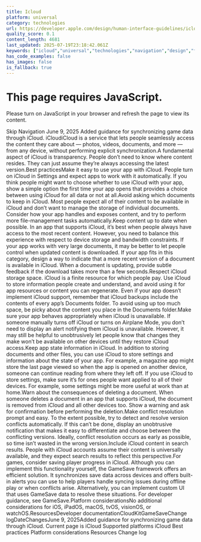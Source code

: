 ```yaml
---
title: Icloud
platform: universal
category: technologies
url: https://developer.apple.com/design/human-interface-guidelines/icloud
quality_score: 0.1
content_length: 4681
last_updated: 2025-07-19T23:18:42.061Z
keywords: ["icloud","universal","technologies","navigation","design","feedback"]
has_code_examples: false
has_images: false
is_fallback: true
---
```


# This page requires JavaScript.

Please turn on JavaScript in your browser and refresh the page to view its content.

Skip Navigation June 9, 2025 Added guidance for synchronizing game data through iCloud. iCloudiCloud is a service that lets people seamlessly access the content they care about — photos, videos, documents, and more — from any device, without performing explicit synchronization.A fundamental aspect of iCloud is transparency. People don’t need to know where content resides. They can just assume they’re always accessing the latest version.Best practicesMake it easy to use your app with iCloud. People turn on iCloud in Settings and expect apps to work with it automatically. If you think people might want to choose whether to use iCloud with your app, show a simple option the first time your app opens that provides a choice between using iCloud for all data or not at all.Avoid asking which documents to keep in iCloud. Most people expect all of their content to be available in iCloud and don’t want to manage the storage of individual documents. Consider how your app handles and exposes content, and try to perform more file-management tasks automatically.Keep content up to date when possible. In an app that supports iCloud, it’s best when people always have access to the most recent content. However, you need to balance this experience with respect to device storage and bandwidth constraints. If your app works with very large documents, it may be better to let people control when updated content is downloaded. If your app fits in this category, design a way to indicate that a more recent version of a document is available in iCloud. When a document is updating, provide subtle feedback if the download takes more than a few seconds.Respect iCloud storage space. iCloud is a finite resource for which people pay. Use iCloud to store information people create and understand, and avoid using it for app resources or content you can regenerate. Even if your app doesn’t implement iCloud support, remember that iCloud backups include the contents of every app’s Documents folder. To avoid using up too much space, be picky about the content you place in the Documents folder.Make sure your app behaves appropriately when iCloud is unavailable. If someone manually turns off iCloud or turns on Airplane Mode, you don’t need to display an alert notifying them iCloud is unavailable. However, it may still be helpful to unobtrusively let people know that changes they make won’t be available on other devices until they restore iCloud access.Keep app state information in iCloud. In addition to storing documents and other files, you can use iCloud to store settings and information about the state of your app. For example, a magazine app might store the last page viewed so when the app is opened on another device, someone can continue reading from where they left off. If you use iCloud to store settings, make sure it’s for ones people want applied to all of their devices. For example, some settings might be more useful at work than at home.Warn about the consequences of deleting a document. When someone deletes a document in an app that supports iCloud, the document is removed from iCloud and all other devices too. Show a warning and ask for confirmation before performing the deletion.Make conflict resolution prompt and easy. To the extent possible, try to detect and resolve version conflicts automatically. If this can’t be done, display an unobtrusive notification that makes it easy to differentiate and choose between the conflicting versions. Ideally, conflict resolution occurs as early as possible, so time isn’t wasted in the wrong version.Include iCloud content in search results. People with iCloud accounts assume their content is universally available, and they expect search results to reflect this perspective.For games, consider saving player progress in iCloud. Although you can implement this functionality yourself, the GameSave framework offers an efficient solution. It synchronizes save data across devices and offers built-in alerts you can use to help players handle syncing issues during offline play or when conflicts arise. Alternatively, you can implement custom UI that uses GameSave data to resolve these situations. For developer guidance, see GameSave.Platform considerationsNo additional considerations for iOS, iPadOS, macOS, tvOS, visionOS, or watchOS.ResourcesDeveloper documentationCloudKitGameSaveChange logDateChangesJune 9, 2025Added guidance for synchronizing game data through iCloud. Current page is iCloud Supported platforms iCloud Best practices Platform considerations Resources Change log